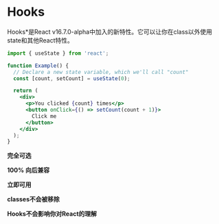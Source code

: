# Hooks

Hooks*是React v16.7.0-alpha中加入的新特性。它可以让你在class以外使用state和其他React特性。

```jsx
import { useState } from 'react';

function Example() {
  // Declare a new state variable, which we'll call "count"
  const [count, setCount] = useState(0);

  return (
    <div>
      <p>You clicked {count} times</p>
      <button onClick={() => setCount(count + 1)}>
        Click me
      </button>
    </div>
  );
}
```



**完全可选**

**100% 向后兼容**

**立即可用**

**classes不会被移除**

**Hooks不会影响你对React的理解**